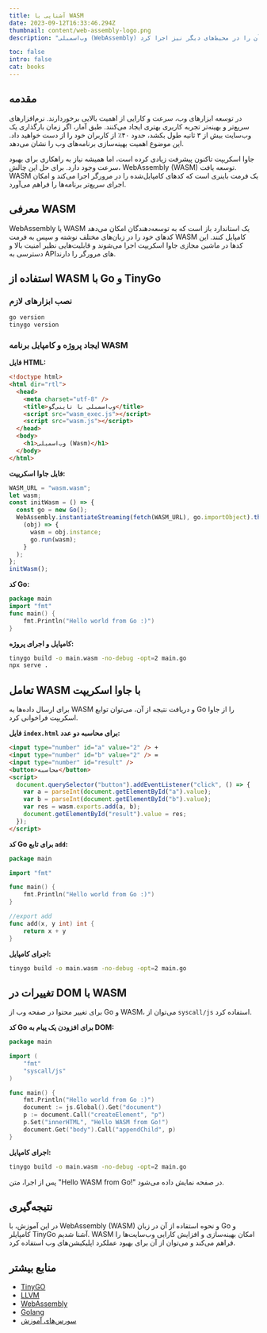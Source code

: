 ```yaml
---
title: آشنایی با WASM
date: 2023-09-12T16:33:46.294Z
thumbnail: content/web-assembly-logo.png
description: "وب‌اسمبلی (WebAssembly) یک استاندارد باز است که امکان اجرای کدهای باینری بهینه را در محیط‌های جاوا اسکریپت فراهم می‌کند. هدف اصلی آن افزایش سرعت و کارایی برنامه‌های وب است، اما می‌توان آن را در محیط‌های دیگر نیز اجرا کرد."

toc: false
intro: false
cat: books
---
```


## مقدمه

در توسعه ابزارهای وب، سرعت و کارایی از اهمیت بالایی برخوردارند. نرم‌افزارهای سریع‌تر و بهینه‌تر تجربه کاربری بهتری ایجاد می‌کنند. طبق آمار، اگر زمان بارگذاری یک وب‌سایت بیش از ۳ ثانیه طول بکشد، حدود ۴۰٪ از کاربران خود را از دست خواهید داد. این موضوع اهمیت بهینه‌سازی برنامه‌های وب را نشان می‌دهد.

جاوا اسکریپت تاکنون پیشرفت زیادی کرده است، اما همیشه نیاز به راهکاری برای بهبود سرعت وجود دارد. برای حل این چالش، WebAssembly (WASM) توسعه یافت. WASM یک فرمت باینری است که کدهای کامپایل‌شده را در مرورگر اجرا می‌کند و امکان اجرای سریع‌تر برنامه‌ها را فراهم می‌آورد.

## معرفی WASM

WebAssembly یا WASM یک استاندارد باز است که به توسعه‌دهندگان امکان می‌دهد کدهای خود را در زبان‌های مختلف نوشته و سپس به فرمت WASM کامپایل کنند. این کدها در ماشین مجازی جاوا اسکریپت اجرا می‌شوند و قابلیت‌هایی نظیر امنیت بالا و دسترسی به APIهای مرورگر را دارند.

## استفاده از WASM با Go و TinyGo

### نصب ابزارهای لازم

```bash
go version
tinygo version
```

### ایجاد پروژه و کامپایل برنامه WASM

**فایل HTML:**

```html
<!doctype html>
<html dir="rtl">
  <head>
    <meta charset="utf-8" />
    <title>وب‌اسمبلی با تاینی‌گو</title>
    <script src="wasm_exec.js"></script>
    <script src="wasm.js"></script>
  </head>
  <body>
    <h1>وب‌اسمبلی (Wasm)</h1>
  </body>
</html>
```

**فایل جاوا اسکریپت:**

```js
WASM_URL = "wasm.wasm";
let wasm;
const initWasm = () => {
  const go = new Go();
  WebAssembly.instantiateStreaming(fetch(WASM_URL), go.importObject).then(
    (obj) => {
      wasm = obj.instance;
      go.run(wasm);
    }
  );
};
initWasm();
```

**کد Go:**

```go
package main
import "fmt"
func main() {
    fmt.Println("Hello world from Go :)")
}
```

**کامپایل و اجرای پروژه:**

```bash
tinygo build -o main.wasm -no-debug -opt=2 main.go
npx serve .
```

## تعامل WASM با جاوا اسکریپت

برای ارسال داده‌ها به WASM و دریافت نتیجه از آن، می‌توان توابع Go را از جاوا اسکریپت فراخوانی کرد.

**فایل `index.html` برای محاسبه دو عدد:**

```html
<input type="number" id="a" value="2" /> +
<input type="number" id="b" value="2" /> =
<input type="number" id="result" />
<button>محاسبه</button>
<script>
  document.querySelector("button").addEventListener("click", () => {
    var a = parseInt(document.getElementById("a").value);
    var b = parseInt(document.getElementById("b").value);
    var res = wasm.exports.add(a, b);
    document.getElementById("result").value = res;
  });
</script>
```

**کد Go برای تابع `add`:**

```go
package main

import "fmt"

func main() {
    fmt.Println("Hello world from Go :)")
}

//export add
func add(x, y int) int {
    return x + y
}
```

**اجرای کامپایل:**

```bash
tinygo build -o main.wasm -no-debug -opt=2 main.go
```

## تغییرات در DOM با WASM

برای تغییر محتوا در صفحه وب از Go و WASM، می‌توان از `syscall/js` استفاده کرد.

**کد Go برای افزودن یک پیام به DOM:**

```go
package main

import (
    "fmt"
    "syscall/js"
)

func main() {
    fmt.Println("Hello world from Go :)")
    document := js.Global().Get("document")
    p := document.Call("createElement", "p")
    p.Set("innerHTML", "Hello WASM from Go!")
    document.Get("body").Call("appendChild", p)
}
```

**اجرای کامپایل:**

```bash
tinygo build -o main.wasm -no-debug -opt=2 main.go
```

پس از اجرا، متن "Hello WASM from Go!" در صفحه نمایش داده می‌شود.

## نتیجه‌گیری

در این آموزش، با WebAssembly (WASM) و نحوه استفاده از آن در زبان Go و کامپایلر TinyGo آشنا شدیم. WASM امکان بهینه‌سازی و افزایش کارایی وب‌سایت‌ها را فراهم می‌کند و می‌توان از آن برای بهبود عملکرد اپلیکیشن‌های وب استفاده کرد.

## منابع بیشتر

- [TinyGO](https://tinygo.org/)
- [LLVM](https://llvm.org/)
- [WebAssembly](https://webassembly.org/)
- [Golang](https://go.dev/)
- [سورس‌های آموزش](https://github.com/mehotkhan/tinygo-wasm-tuts)